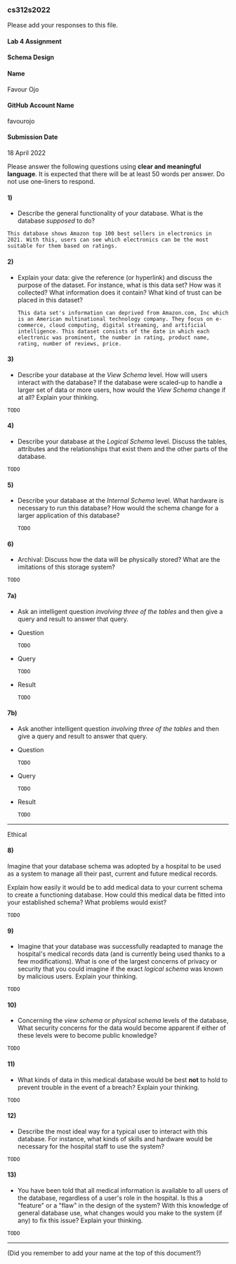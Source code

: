 ### cs312s2022

Please add your responses to this file.

#### Lab 4 Assignment
#### Schema Design

#### Name
Favour Ojo


#### GitHub Account Name
favourojo

#### Submission Date
18 April 2022


Please answer the following questions using **clear and meaningful language**. It is expected that there will be at least 50 words per answer. Do not use one-liners to respond.


#### 1)

 - Describe the general functionality of your database. What is the database _supposed_ to do?

 ```
 This database shows Amazon top 100 best sellers in electronics in 2021. With this, users can see which electronics can be the most suitable for them based on ratings.

 ```

#### 2)

  - Explain your data: give the reference (or hyperlink) and discuss the purpose of the dataset. For instance, what is this data set? How was it collected? What information does it contain? What kind of trust can be placed in this dataset?

	```
	This data set's information can deprived from Amazon.com, Inc which is an American multinational technology company. They focus on e-commerce, cloud computing, digital streaming, and artificial intelligence. This dataset consists of the date in which each electronic was prominent, the number in rating, product name, rating, number of reviews, price.

	```

#### 3)
- Describe your database at the _View Schema_ level. How will users interact with the database? If the database were scaled-up to handle a larger set of data or more users, how would the _View Schema_ change if at all? Explain your thinking.

 ```
 TODO

 ```

#### 4)
- Describe your database at the _Logical Schema_ level. Discuss the tables, attributes and the relationships that exist them and the other parts of the database.

 ```
 TODO

 ```


#### 5)
 - Describe your database at the _Internal Schema_ level. What hardware is necessary to run this database? How would the schema change for a larger application of this database?
	```
	TODO

	```

#### 6)

 - Archival: Discuss how the data will be physically stored? What are the imitations of this storage system?

 ```
 TODO

 ```

#### 7a)

 - Ask an intelligent question _involving three of the tables_ and then give a query and result to answer that query.

  - Question

 	```
 	TODO

 	```

  - Query

 	```
 	TODO

 	```

  - Result

 	```
 	TODO

 	```


#### 7b)

- Ask another intelligent question _involving three of the tables_ and then give a query and result to answer that query.

 - Question

	```
	TODO

	```

 - Query

	```
	TODO

	```

 - Result

	```
	TODO

	```


---

Ethical

#### 8)

Imagine that your database schema was adopted by a hospital to be used as a system to manage all their past, current and future medical records.

Explain how easily it would be to add medical data to your current schema to create a functioning database. How could this medical data be fitted into your established schema? What problems would exist?

```
TODO

```

#### 9)

 - Imagine that your database was successfully readapted to manage the hospital's medical records data (and is currently being used thanks to a few modifications). What is one of the largest concerns of privacy or security that you could imagine if the exact _logical schema_ was known by malicious users. Explain your thinking.

 ```
 TODO

 ```

#### 10)
 - Concerning the _view schema_ or _physical schema_ levels of the database, What security concerns for the data would become apparent if either of these levels were to become public knowledge?

```
TODO

```

#### 11)

- What kinds of data in this medical database would be best **not** to hold to prevent trouble in the event of a breach? Explain your thinking.

```
TODO

```

#### 12)

 - Describe the most ideal way for a typical user to interact with this database. For instance, what kinds of skills and hardware would be necessary for the hospital staff to use the system?

 ```
 TODO

 ```


#### 13)

  - You have been told that all medical information is available to all users of the database, regardless of a user's role in the hospital. Is this a "feature" or a "flaw" in the design of the system? With this knowledge of general database use, what changes would you make to the system (if any) to fix this issue? Explain your thinking.

  ```
  TODO

  ```



---
(Did you remember to add your name at the top of this document?)
